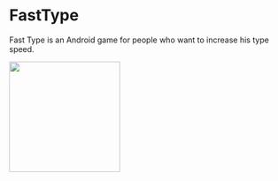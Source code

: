 # FastType
Fast Type is an Android game for people who want to increase his type speed.

<img src="https://assets.myket.ir/screenshots/original/ir.alidev.fasttype/a0a71c75-9c75-4b8f-ab1e-6271a4b0dcd8.png" width="200">
